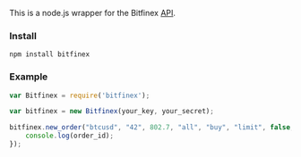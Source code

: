 This is a node.js wrapper for the Bitfinex [API](https://bitfinex.com/pages/api).

### Install

`npm install bitfinex`

### Example

```js
var Bitfinex = require('bitfinex');

var bitfinex = new Bitfinex(your_key, your_secret);

bitfinex.new_order("btcusd", "42", 802.7, "all", "buy", "limit", false, function(err, order_id){
	console.log(order_id);
});
```